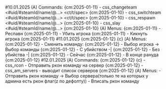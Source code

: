 #10.01.2025
    (A) Commands: {cm:2025-01-11}
        - css_changeteam <#uid/#steamId/name/@...> <ct/t/spec> {cm:2025-01-10}
        - css_switchteam <#uid/#steamId/name/@...> <ct/t/spec> {cm:2025-01-10}
        - css_respawn <#uid/#steamId/name/@...> {cm:2025-01-10}
        - css_slay <#uid/#steamId/name/@...> {cm:2025-01-10}
    (A)  Menus: {cm:2025-01-11}
        - Респавн {cm:2025-01-11}
        - Убить игрока {cm:2025-01-11}
        - Кикнуть игрока {cm:2025-01-11}
#11.01.2025 {cm:2025-01-12} {c}
    (A) Menus: {cm:2025-01-12}
        - Сменить команду: {cm:2025-01-12}
            - Выбор игрока -> Выбор команды {cm:2025-01-12}
                - С убийством -| {cm:2025-01-12}
                - Без убийства -| {cm:2025-01-12}
                    - Сейчас {cm:2025-01-12}
                    - В конце рануда {cm:2025-01-12}
#12.01.2025
    (A) Commands: {cm:2025-01-12} {c}
        - css_rcon <ServerID> <cmd> - Отправить ркон команду на сервер {cm:2025-01-12}
        - css_am_servers - выводит список серверов {cm:2025-01-12}
    (A) Menus:
        - Отправить ркон команду -> Выбор сервера(только те на которых у админа есть ркон флаг(z по дефолту))
            - Вписать ркон команду